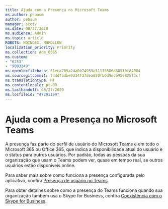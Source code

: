 ```yaml
---
title: Ajuda com a Presença no Microsoft Teams
ms.author: pebaum
author: pebaum
manager: scotv
ms.date: 08/27/2020
ms.audience: Admin
ms.topic: article
ROBOTS: NOINDEX, NOFOLLOW
localization_priority: Priority
ms.collection: Adm_O365
ms.custom:
- "6253"
- "9003349"
ms.openlocfilehash: 51eca705a24a0b74953a51119886d88510f84084
ms.sourcegitcommit: 7ddd7bdbe9334f37dea850fb0d9ecb956825f3cf
ms.translationtype: HT
ms.contentlocale: pt-BR
ms.lasthandoff: 08/27/2020
ms.locfileid: "47291199"
---
```

# <a name="help-with-presence-in-microsoft-teams"></a>Ajuda com a Presença no Microsoft Teams

A presença faz parte do perfil de usuário do Microsoft Teams e em todo o Microsoft 365 ou Office 365, que indica a disponibilidade atual do usuário e o status para outros usuários. Por padrão, todas as pessoas da sua organização que usam o Teams podem ver, quase em tempo real, se outros usuários estão disponíveis online.

Para saber mais sobre como funciona a presença configurada pelo aplicativo, confira [Presença de usuário no Teams](https://docs.microsoft.com/microsoftteams/presence-admins).

Para obter detalhes sobre como a presença do Teams funciona quando sua organização também usa o Skype for Business, confira [Coexistência com o Skype for Business](https://docs.microsoft.com/microsoftteams/coexistence-chat-calls-presence#presence).
